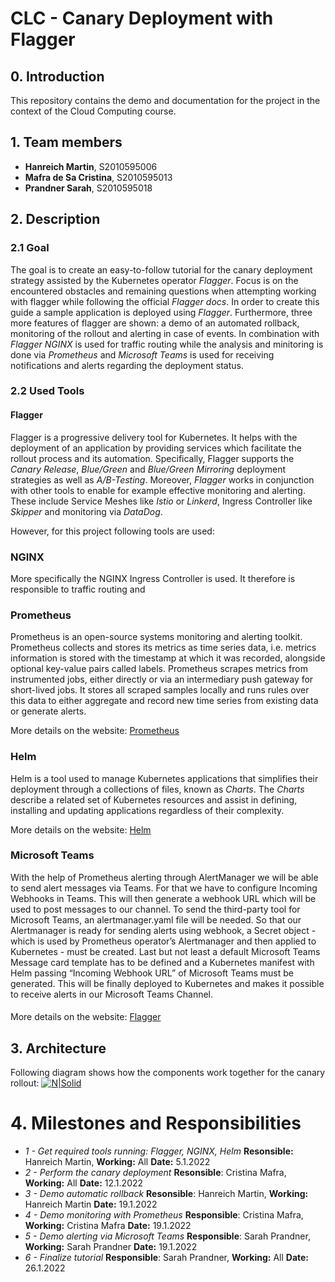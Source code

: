 # CLC - Canary Deployment with Flagger

## 0. Introduction
This repository contains the demo and documentation for the project in the context of the Cloud Computing course. 
## 1. Team members
- **Hanreich Martin**, S2010595006
- **Mafra de Sa Cristina**, S2010595013
- **Prandner Sarah**, S2010595018

## 2. Description
### 2.1 Goal
The goal is to create an easy-to-follow tutorial for the canary deployment strategy assisted by the Kubernetes operator *Flagger*. 
Focus is on the encountered obstacles and remaining questions when attempting working with flagger while following the official *Flagger docs*. 
In order to create this guide a sample application is deployed using *Flagger*. Furthermore, three more features of flagger are shown: a demo of an automated rollback, monitoring of the rollout and alerting in case of events. 
In combination with *Flagger* *NGINX* is used for traffic routing while the analysis and minitoring is done via *Prometheus* and *Microsoft Teams* is used for receiving notifications and alerts regarding the deployment status.

### 2.2 Used Tools
#### Flagger
Flagger is a progressive delivery tool for Kubernetes. It helps with the deployment of an application by providing services which facilitate the rollout process and its automation. Specifically, Flagger supports the *Canary Release*, *Blue/Green* and *Blue/Green Mirroring* deployment strategies as well as *A/B-Testing*. Moreover, *Flagger* works in conjunction with other tools to enable for example effective monitoring and alerting. 
These include Service Meshes like *Istio* or *Linkerd*, Ingress Controller like *Skipper* and monitoring via *DataDog*.

However, for this project following tools are used:
### NGINX
More specifically the NGINX Ingress Controller is used. It therefore is responsible to traffic routing and

### Prometheus
Prometheus is an open-source systems monitoring and alerting toolkit. Prometheus collects and stores its metrics as time series data, i.e. metrics information is stored with the timestamp at which it was recorded, alongside optional key-value pairs called labels. Prometheus scrapes metrics from instrumented jobs, either directly or via an intermediary push gateway for short-lived jobs. It stores all scraped samples locally and runs rules over this data to either aggregate and record new time series from existing data or generate alerts.

More details on the website: [Prometheus](https://prometheus.io/docs/introduction/overview/)

### Helm
Helm is a tool used to manage Kubernetes applications that simplifies their deployment through a collections of files, known as *Charts*. The *Charts* describe a related set of Kubernetes resources and assist in defining, installing and updating applications regardless of their complexity.

More details on the website: [Helm](https://helm.sh/)

### Microsoft Teams
With the help of Prometheus alerting through AlertManager we will be able to send alert messages via Teams. For that we have to configure Incoming Webhooks in Teams. This will then generate a webhook URL which will be used to post messages to our channel. To send the third-party tool for Microsoft Teams, an alertmanager.yaml file will be needed. So that our Alertmanager is ready for sending alerts using webhook, a Secret object - which is used by Prometheus operator’s Alertmanager and then applied to Kubernetes - must be created. Last but not least a default Microsoft Teams Message card template has to be defined and a Kubernetes manifest with Helm passing “Incoming Webhook URL” of Microsoft Teams must be generated. This will be finally deployed to Kubernetes and makes it possible to receive alerts in our Microsoft Teams Channel.
####

More details on the website: [Flagger](https://flagger.app/)
## 3. Architecture
Following diagram shows how the components work together for the canary rollout:
[![N|Solid](https://raw.githubusercontent.com/fluxcd/flagger/main/docs/diagrams/flagger-nginx-overview.png)](https://raw.githubusercontent.com/fluxcd/flagger/main/docs/diagrams/flagger-nginx-overview.png)

# 4. Milestones and Responsibilities
- *1 - Get required tools running: Flagger, NGINX, Helm*
    **Resonsible:** Hanreich Martin, **Working:** All
    **Date:** 5.1.2022
- *2 - Perform the canary deployment*
    **Resonsible**: Cristina Mafra, **Working:** All
    **Date:** 12.1.2022
- *3 - Demo automatic rollback*
    **Resonsible**: Hanreich Martin, **Working:** Hanreich Martin
    **Date:** 19.1.2022
- *4 - Demo monitoring with Prometheus*
    **Responsible**: Cristina Mafra, **Working:** Cristina Mafra
    **Date:** 19.1.2022
- *5 - Demo alerting via Microsoft Teams*
    **Responsible**: Sarah Prandner, **Working:** Sarah Prandner
    **Date:** 19.1.2022
- *6 - Finalize tutorial*
    **Responsible**: Sarah Prandner, **Working:** All
    **Date:** 26.1.2022
